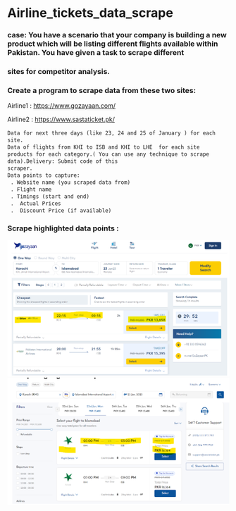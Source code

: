 # Airline_tickets_data_scrape

### case: You have a scenario that your company is building a new product which will be listing different flights available within Pakistan. You have given a task to scrape different 
###    sites for competitor analysis.

 ###  Create a program to scrape data from these two sites:
 Airline1 :  https://www.gozayaan.com/
 
 Airline2 : https://www.sastaticket.pk/ 

    Data for next three days (like 23, 24 and 25 of January ) for each site.
    Data of flights from KHI to ISB and KHI to LHE  for each site
    products for each category.( You can use any technique to scrape data).Delivery: Submit code of this 
    scraper.
    Data points to capture: 
     . Website name (you scraped data from)
     . Flight name
     . Timings (start and end)
     .  Actual Prices
     .  Discount Price (if available)


###  Scrape highlighted data points :

  
![Like This pic](https://github.com/MuhammadMudassirRaza12345/Airline_tickets_data_scrape/blob/main/Screenshot%20from%202023-08-08%2013-21-36.png)
![Like This pic](https://github.com/MuhammadMudassirRaza12345/Airline_tickets_data_scrape/blob/main/Screenshot%20from%202023-08-08%2013-22-06.png)






 
